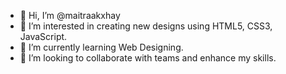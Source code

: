 - 👋 Hi, I’m @maitraakxhay
- 👀 I’m interested in creating new designs using HTML5, CSS3, JavaScript.
- 🌱 I’m currently learning Web Designing.
- 💞️ I’m looking to collaborate with teams and enhance my skills.


<!---
maitraakxhay/maitraakxhay is a ✨ special ✨ repository because its `README.md` (this file) appears on your GitHub profile.
You can click the Preview link to take a look at your changes.
--->
